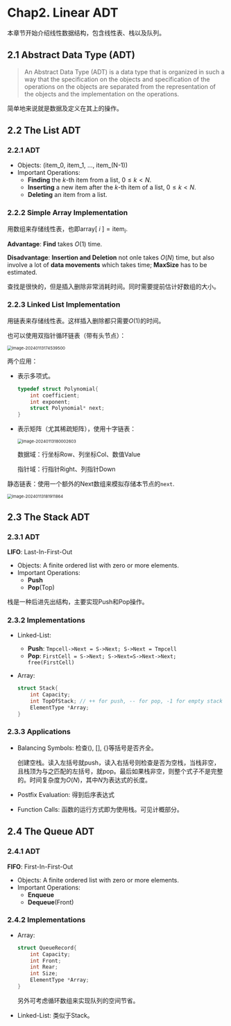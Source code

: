 # Chap2. Linear ADT

本章节开始介绍线性数据结构，包含线性表、栈以及队列。

## 2.1 Abstract Data Type (ADT)

> An Abstract Data Type (ADT) is a data type that is organized in such a way that the specification on the objects and specification of the operations on the objects are separated from the representation of the objects and the implementation on the operations.

简单地来说就是数据及定义在其上的操作。

## 2.2 The List ADT

### 2.2.1 ADT

- Objects: (item_0, item_1, ..., item_(N-1))
- Important Operations:
  - **Finding** the $k$-th item from a list, $0\le k < N$.
  - **Inserting** a new item after the $k$-th item of a list, $0\le k <N$.
  - **Deleting** an item from a list.

### 2.2.2 Simple Array Implementation

用数组来存储线性表，也即$\mathrm{array}[\ i\ ]=\mathrm{item}_{i}$.

**Advantage**: **Find** takes $O(1)$ time.

**Disadvantage**: **Insertion and Deletion** not onle takes $O(N)$ time, but also involve a lot of **data movements** which takes time; **MaxSize** has to be estimated.

查找是很快的，但是插入删除非常消耗时间。同时需要提前估计好数组的大小。

### 2.2.3 Linked List Implementation

用链表来存储线性表。这样插入删除都只需要$O(1)$的时间。

也可以使用双指针循环链表（带有头节点）：

<img src="https://cdn.jsdelivr.net/gh/Frankoxer/image-host/pic/image-20240113174539500.png" alt="image-20240113174539500" style="zoom:67%;" />

两个应用：

- 表示多项式。

  ```c
  typedef struct Polynomial{
      int coefficient;
      int exponent;
      struct Polynomial* next;
  }
  ```

- 表示矩阵（尤其稀疏矩阵），使用十字链表：

  <img src="https://cdn.jsdelivr.net/gh/Frankoxer/image-host/pic/image-20240113180002603.png" alt="image-20240113180002603" style="zoom:67%;" />

  数据域：行坐标Row、列坐标Col、数值Value

  指针域：行指针Right、列指针Down

静态链表：使用一个额外的Next数组来模拟存储本节点的`next`.

<img src="https://cdn.jsdelivr.net/gh/Frankoxer/image-host/pic/image-20240113181911864.png" alt="image-20240113181911864" style="zoom: 67%;" />

## 2.3 The Stack ADT

### 2.3.1 ADT

**LIFO**: Last-In-First-Out

- Objects: A finite ordered list with zero or more elements.
- Important Operations:
  - **Push**
  - **Pop**(Top)

栈是一种后进先出结构，主要实现Push和Pop操作。

### 2.3.2 Implementations

- Linked-List:
  - **Push**: `Tmpcell->Next = S->Next; S->Next = Tmpcell`
  - **Pop**: `FirstCell = S->Next; S->Next=S->Next->Next; free(FirstCell)`

- Array:

  ```c
  struct Stack{
      int Capacity;
      int TopOfStack; // ++ for push, -- for pop, -1 for empty stack
      ElementType *Array;
  }
  ```

### 2.3.3 Applications

- Balancing Symbols: 检查(), [], {}等括号是否齐全。

  创建空栈。读入左括号就push，读入右括号则检查是否为空栈，当栈非空，且栈顶为与之匹配的左括号，就pop。最后如果栈非空，则整个式子不是完整的。时间复杂度为$O(N)$，其中$N$为表达式的长度。

- Postfix Evaluation: 得到后序表达式

- Function Calls: 函数的运行方式即为使用栈。可见计概部分。

## 2.4 The Queue ADT

### 2.4.1 ADT

**FIFO**: First-In-First-Out

- Objects: A finite ordered list with zero or more elements.
- Important Operations:
  - **Enqueue**
  - **Dequeue**(Front)

### 2.4.2 Implementations

- Array:

  ```c
  struct QueueRecord{
      int Capacity;
      int Front;
      int Rear;
      int Size;
      ElementType *Array;
  }
  ```

  另外可考虑循环数组来实现队列的空间节省。

- Linked-List: 类似于Stack。